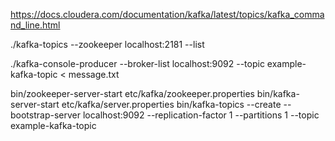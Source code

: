 https://docs.cloudera.com/documentation/kafka/latest/topics/kafka_command_line.html

./kafka-topics --zookeeper localhost:2181 --list

./kafka-console-producer --broker-list localhost:9092 --topic example-kafka-topic < message.txt

bin/zookeeper-server-start etc/kafka/zookeeper.properties
bin/kafka-server-start etc/kafka/server.properties
bin/kafka-topics --create --bootstrap-server localhost:9092 --replication-factor 1 --partitions 1 --topic example-kafka-topic

